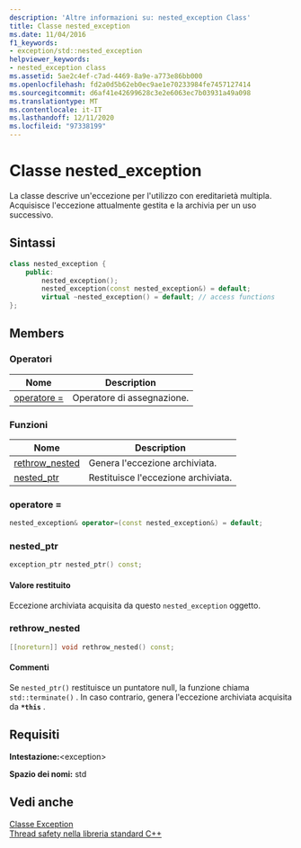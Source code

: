 ```yaml
---
description: 'Altre informazioni su: nested_exception Class'
title: Classe nested_exception
ms.date: 11/04/2016
f1_keywords:
- exception/std::nested_exception
helpviewer_keywords:
- nested_exception class
ms.assetid: 5ae2c4ef-c7ad-4469-8a9e-a773e86bb000
ms.openlocfilehash: fd2a0d5b62eb0ec9ae1e70233984fe7457127414
ms.sourcegitcommit: d6af41e42699628c3e2e6063ec7b03931a49a098
ms.translationtype: MT
ms.contentlocale: it-IT
ms.lasthandoff: 12/11/2020
ms.locfileid: "97338199"
---
```

# <a name="nested_exception-class"></a>Classe nested_exception

La classe descrive un'eccezione per l'utilizzo con ereditarietà multipla. Acquisisce l'eccezione attualmente gestita e la archivia per un uso successivo.

## <a name="syntax"></a>Sintassi

```cpp
class nested_exception {
    public:
        nested_exception();
        nested_exception(const nested_exception&) = default;
        virtual ~nested_exception() = default; // access functions
};
```

## <a name="members"></a>Members

### <a name="operators"></a>Operatori

|Nome|Description|
|-|-|
|[operatore =](#op_as)|Operatore di assegnazione.|

### <a name="functions"></a>Funzioni

|Nome|Description|
|-|-|
|[rethrow_nested](#rethrow_nested)|Genera l'eccezione archiviata.|
|[nested_ptr](#nested_ptr)|Restituisce l'eccezione archiviata.|

### <a name="operator"></a><a name="op_as"></a> operatore =

```cpp
nested_exception& operator=(const nested_exception&) = default;
```

### <a name="nested_ptr"></a><a name="nested_ptr"></a> nested_ptr

```cpp
exception_ptr nested_ptr() const;
```

#### <a name="return-value"></a>Valore restituito

Eccezione archiviata acquisita da questo `nested_exception` oggetto.

### <a name="rethrow_nested"></a><a name="rethrow_nested"></a> rethrow_nested

```cpp
[[noreturn]] void rethrow_nested() const;
```

#### <a name="remarks"></a>Commenti

Se `nested_ptr()` restituisce un puntatore null, la funzione chiama `std::terminate()` . In caso contrario, genera l'eccezione archiviata acquisita da **`*this`** .

## <a name="requirements"></a>Requisiti

**Intestazione:**\<exception>

**Spazio dei nomi:** std

## <a name="see-also"></a>Vedi anche

[Classe Exception](../standard-library/exception-class.md)\
[Thread safety nella libreria standard C++](../standard-library/thread-safety-in-the-cpp-standard-library.md)

